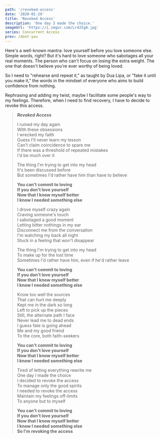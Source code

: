 ```yaml
---
path: '/revoked-access'
date: '2020-01-29'
title: 'Revoked Access'
description: 'One day I made the choice.'
imageUrl: 'https://i.imgur.com/Lr42IgA.jpg'
series: Concurrent Access
prev: /dont-you
---
```


Here's a well-known mantra: love yourself before you love someone else. Simple words, right? But it's hard to love someone who sabotages all your real moments. The person who can't focus on losing the extra weight. The one that doesn't believe you're ever worthy of being loved.

So I need to "rehearse and repeat it," as taught by Dua Lipa, or "fake it until you make it," the words in the mindset of everyone who aims to build confidence from nothing.

Rephrasing and adding my twist, maybe I facilitate some people's way to my feelings. Therefore, when I need to find recovery, I have to decide to revoke this access.

> **_Revoked Access_**
>
> I ruined my day again \
> With these obsessions \
> I wrecked my faith \
> Guess I'll never learn my lesson \
> Can't claim coincidence to spare me \
> If there was a threshold of repeated mistakes \
> I'd be much over it
>
> The thing I'm trying to get into my head \
> It's been discussed before \
> But sometimes I'd rather have him than have to believe
>
> **You can't commit to loving \
> If you don't love yourself \
> Now that I know myself better \
> I know I needed something else**
>
> I drove myself crazy again \
> Craving someone's touch \
> I sabotaged a good moment \
> Letting bitter nothings in my ear \
> Disconnect me from the conversation \
> I'm watching my back all night \
> Stuck in a feeling that won't disappear
>
> The thing I'm trying to get into my head \
> To make up for the lost time \
> Sometimes I'd rather have him, even if he'd rather leave
>
> **You can't commit to loving \
> If you don't love yourself \
> Now that I know myself better \
> I know I needed something else**
>
> Know too well the sources \
> That can hurt me deeply \
> Kept me in the dark so long \
> Left to pick up the pieces \
> Still, the alternate path I face \
> Never lead me to dead ends \
> I guess fate is going ahead \
> Me and my good friend \
> To the core, both faith-seekers
>
> **You can't commit to loving \
> If you don't love yourself \
> Now that I know myself better \
> I know I needed something else**
>
> Tired of letting everything rewrite me \
> One day I made the choice \
> I decided to revoke the access \
> To manage only the good spirits \
> I needed to revoke the access \
> Maintain my feelings off-limits \
> To anyone but to myself
>
> **You can't commit to loving \
> If you don't love yourself \
> Now that I know myself better \
> I know I needed something else \
> So I'm revoking the access**
